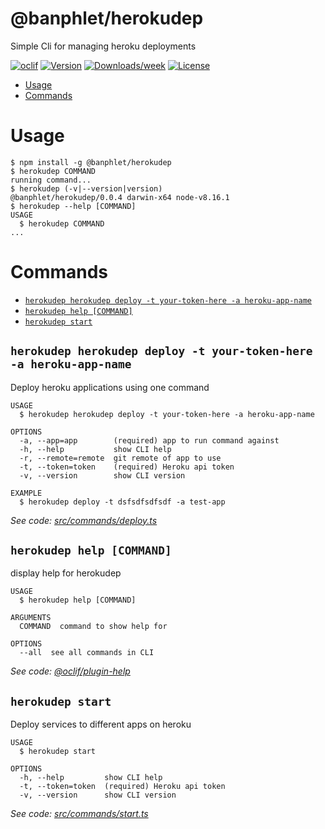 @banphlet/herokudep
====================

Simple Cli for managing heroku deployments

[![oclif](https://img.shields.io/badge/cli-oclif-brightgreen.svg)](https://oclif.io)
[![Version](https://img.shields.io/npm/v/@banphlet/herokudep.svg)](https://npmjs.org/package/@banphlet/herokudep)
[![Downloads/week](https://img.shields.io/npm/dw/@banphlet/herokudep.svg)](https://npmjs.org/package/@banphlet/herokudep)
[![License](https://img.shields.io/npm/l/@banphlet/herokudep.svg)](https://github.com/banphlet/herokudep/blob/master/package.json)

<!-- toc -->
* [Usage](#usage)
* [Commands](#commands)
<!-- tocstop -->
# Usage
<!-- usage -->
```sh-session
$ npm install -g @banphlet/herokudep
$ herokudep COMMAND
running command...
$ herokudep (-v|--version|version)
@banphlet/herokudep/0.0.4 darwin-x64 node-v8.16.1
$ herokudep --help [COMMAND]
USAGE
  $ herokudep COMMAND
...
```
<!-- usagestop -->
# Commands
<!-- commands -->
* [`herokudep herokudep deploy -t your-token-here -a heroku-app-name`](#herokudep-herokudep-deploy--t-your-token-here--a-heroku-app-name)
* [`herokudep help [COMMAND]`](#herokudep-help-command)
* [`herokudep start`](#herokudep-start)

## `herokudep herokudep deploy -t your-token-here -a heroku-app-name`

Deploy heroku applications using one command

```
USAGE
  $ herokudep herokudep deploy -t your-token-here -a heroku-app-name

OPTIONS
  -a, --app=app        (required) app to run command against
  -h, --help           show CLI help
  -r, --remote=remote  git remote of app to use
  -t, --token=token    (required) Heroku api token
  -v, --version        show CLI version

EXAMPLE
  $ herokudep deploy -t dsfsdfsdfsdf -a test-app
```

_See code: [src/commands/deploy.ts](https://github.com/banphlet/herokudep/blob/v0.0.4/src/commands/deploy.ts)_

## `herokudep help [COMMAND]`

display help for herokudep

```
USAGE
  $ herokudep help [COMMAND]

ARGUMENTS
  COMMAND  command to show help for

OPTIONS
  --all  see all commands in CLI
```

_See code: [@oclif/plugin-help](https://github.com/oclif/plugin-help/blob/v2.2.1/src/commands/help.ts)_

## `herokudep start`

Deploy services to different apps on heroku

```
USAGE
  $ herokudep start

OPTIONS
  -h, --help         show CLI help
  -t, --token=token  (required) Heroku api token
  -v, --version      show CLI version
```

_See code: [src/commands/start.ts](https://github.com/banphlet/herokudep/blob/v0.0.4/src/commands/start.ts)_
<!-- commandsstop -->
